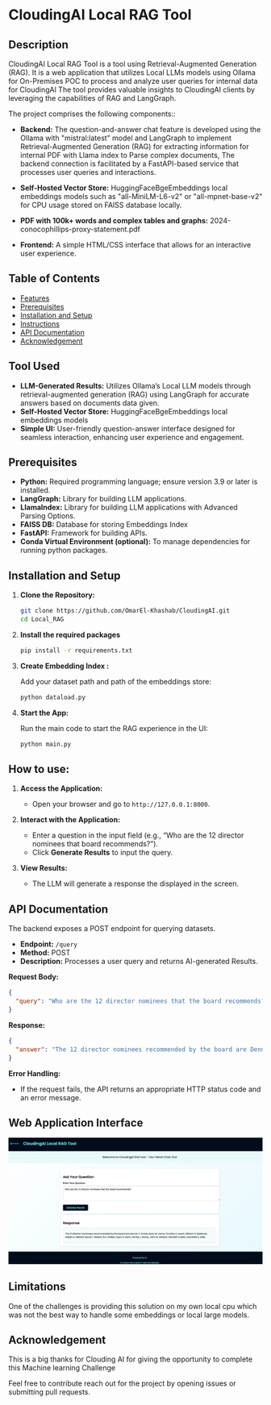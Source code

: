 # CloudingAI Local RAG Tool

##  Description
CloudingAI Local RAG Tool is a tool using Retrieval-Augmented Generation (RAG).
It is a web application that utilizes Local LLMs models using Ollama for On-Premises POC
to process and analyze user queries for internal data for CloudingAI
The tool provides valuable insights to CloudingAI clients by 
leveraging the capabilities of RAG and LangGraph.

The project comprises the following components::

- **Backend:** The question-and-answer chat feature is developed using the Ollama with "mistral:latest" model and LangGraph to implement Retrieval-Augmented Generation (RAG) 
for extracting information for internal PDF with Llama index to Parse complex documents, The backend connection is facilitated by a FastAPI-based service that processes user queries and interactions.

- **Self-Hosted Vector Store:** HuggingFaceBgeEmbeddings local embeddings models such as "all-MiniLM-L6-v2"
 or "all-mpnet-base-v2" for CPU usage stored on FAISS database locally.

- **PDF with 100k+ words and complex tables and graphs:** 2024-conocophillips-proxy-statement.pdf

- **Frontend:** A simple HTML/CSS interface that allows for an interactive user experience.

## Table of Contents

- [Features](#features)
- [Prerequisites](#prerequisites)
- [Installation and Setup](#installation-and-setup)
- [Instructions](#Instructions)
- [API Documentation](#api-documentation)
- [Acknowledgement](#Acknowledgement)

## Tool Used

- **LLM-Generated Results:** Utilizes Ollama’s Local LLM models through retrieval-augmented generation (RAG) using LangGraph for accurate answers based on documents data given.
- **Self-Hosted Vector Store:** HuggingFaceBgeEmbeddings local embeddings models
- **Simple UI:** User-friendly question-answer interface designed for seamless interaction, enhancing user experience and engagement.

## Prerequisites

- **Python:** Required programming language; ensure version 3.9 or later is installed.
- **LangGraph:** Library for building LLM applications.
- **LlamaIndex:** Library for building LLM applications with Advanced Parsing Options.
- **FAISS DB:** Database for storing Embeddings Index
- **FastAPI:** Framework for building APIs.
- **Conda Virtual Environment (optional):** To manage dependencies for running python packages.

## Installation and Setup

1. **Clone the Repository:**

	```sh
	git clone https://github.com/OmarEl-Khashab/CloudingAI.git
	cd Local_RAG
	```

2. **Install the required packages** 

	```sh
	pip install -r requirements.txt
	```

3. **Create Embedding Index :**

	Add your dataset path and path of the embeddings store:
	```sh
	python dataload.py
	```

4. **Start the App:**

	Run the main code to start the RAG experience in the UI:

	```sh
	python main.py
	```


## How to use:

1. **Access the Application:**

	- Open your browser and go to `http://127.0.0.1:8000`.


2. **Interact with the Application:**

	- Enter a question in the input field (e.g., “Who are the 12 director nominees that board recommends?”).
	- Click **Generate Results** to input the query.


3. **View Results:**
	- The LLM will generate a response the  displayed in the screen.
## API Documentation

The backend exposes a POST endpoint for querying datasets.

- **Endpoint:** `/query`
- **Method:** POST
- **Description:** Processes a user query and returns AI-generated Results.

**Request Body:**

```json
{
  "query": "Who are the 12 director nominees that the board recommends?"
}
```

**Response:**

```json
{
  "answer": "The 12 director nominees recommended by the board are Dennis V. Arriola, Ryan M. Lance, Timothy A. Leach, William H. McRaven, Robert A. Niblock, David T. Seaton, R.A. Walker, Arjun N. Murti, James J. Mulva, John W. Watson, Kenneth Frazier, and Mark S. Little."
}
```

**Error Handling:**

- If the request fails, the API returns an appropriate HTTP status code and an error message.

## Web Application Interface



<p align="center">
  <img src="/RAG.png" alt="My Image" width="700"/>
</p>

## Limitations

One of the challenges is providing this solution on my own local cpu which was not the best way to handle some embeddings or local large models.

## Acknowledgement

This is a big thanks for Clouding AI for giving the opportunity to complete this Machine learning Challenge

Feel free to contribute reach out for the project by opening issues or submitting pull requests.
